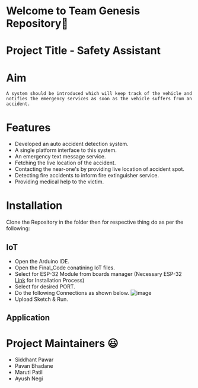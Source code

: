 
# Welcome to Team Genesis Repository👋

# Project Title - Safety Assistant

# Aim
``` 
A system should be introduced which will keep track of the vehicle and notifies the emergency services as soon as the vehicle suffers from an accident.

```
# Features
- Developed an auto accident detection system.
- A single platform interface to this system.
- An emergency text message service.
- Fetching the live location of the accident.
- Contacting the near-one's by providing live location of accident spot.
- Detecting fire accidents to inform fire extinguisher service.
- Providing medical help to the victim.

# Installation
Clone the Repository in the folder then for respective thing do as per the following:
## IoT

- Open the Arduino IDE.
- Open the Final_Code conatining IoT files.
- Select for ESP-32 Module from boards manager (Necessary ESP-32 [Link](https://arduino-esp8266.readthedocs.io/en/latest/installing.html) for Installation Process)
- Select for desired PORT.
- Do the following Connections as shown below.
![image](https://user-images.githubusercontent.com/85052056/174834143-7973201b-c219-4aa7-a99d-9350ae2390f1.png)
- Upload Sketch & Run.

## Application



# Project Maintainers 😃
- Siddhant Pawar
- Pavan Bhadane
- Maruti Patil
- Ayush Negi

